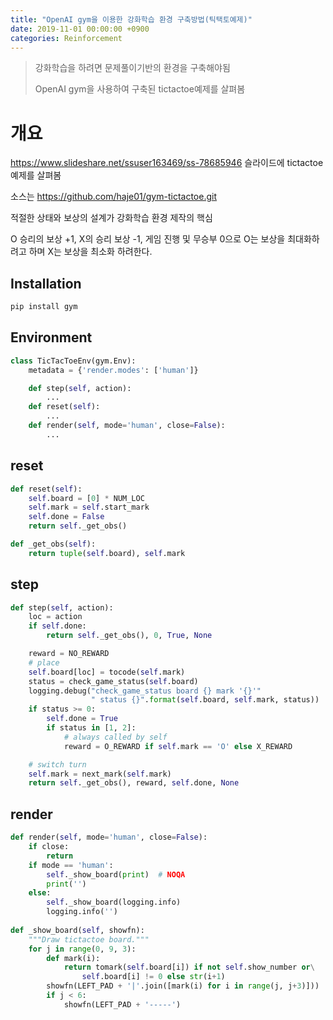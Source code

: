 ```yaml
---
title: "OpenAI gym을 이용한 강화학습 환경 구축방법(틱택토예제)"
date: 2019-11-01 00:00:00 +0900
categories: Reinforcement
---
```


> 강화학습을 하려면 문제풀이기반의 환경을 구축해야됨
>
> OpenAI gym을 사용하여 구축된 tictactoe예제를 살펴봄

# 개요

<https://www.slideshare.net/ssuser163469/ss-78685946> 슬라이드에 tictactoe예제를 살펴봄

소스는 https://github.com/haje01/gym-tictactoe.git

적절한 상태와 보상의 설계가 강화학습 환경 제작의 핵심

O 승리의 보상 +1, X의 승리 보상 -1, 게임 진행 및 무승부 0으로 O는 보상을 최대화하려고 하며 X는 보상을 최소화 하려한다.



## Installation

```bash
pip install gym
```

## Environment

```python
class TicTacToeEnv(gym.Env):
    metadata = {'render.modes': ['human']}

    def step(self, action):
        ...
    def reset(self):
        ...
    def render(self, mode='human', close=False):
        ...
```

## reset

```python
def reset(self):
    self.board = [0] * NUM_LOC
    self.mark = self.start_mark
    self.done = False
    return self._get_obs()

def _get_obs(self):
    return tuple(self.board), self.mark
```

## step

```python
def step(self, action):
    loc = action
    if self.done:
        return self._get_obs(), 0, True, None

    reward = NO_REWARD
    # place
    self.board[loc] = tocode(self.mark)
    status = check_game_status(self.board)
    logging.debug("check_game_status board {} mark '{}'"
                  " status {}".format(self.board, self.mark, status))
    if status >= 0:
        self.done = True
        if status in [1, 2]:
            # always called by self
            reward = O_REWARD if self.mark == 'O' else X_REWARD

    # switch turn
    self.mark = next_mark(self.mark)
    return self._get_obs(), reward, self.done, None
```

## render

```python
def render(self, mode='human', close=False):
    if close:
        return
    if mode == 'human':
        self._show_board(print)  # NOQA
        print('')
    else:
        self._show_board(logging.info)
        logging.info('')
        
def _show_board(self, showfn):
    """Draw tictactoe board."""
    for j in range(0, 9, 3):
        def mark(i):
            return tomark(self.board[i]) if not self.show_number or\
                self.board[i] != 0 else str(i+1)
        showfn(LEFT_PAD + '|'.join([mark(i) for i in range(j, j+3)]))
        if j < 6:
            showfn(LEFT_PAD + '-----')
```



